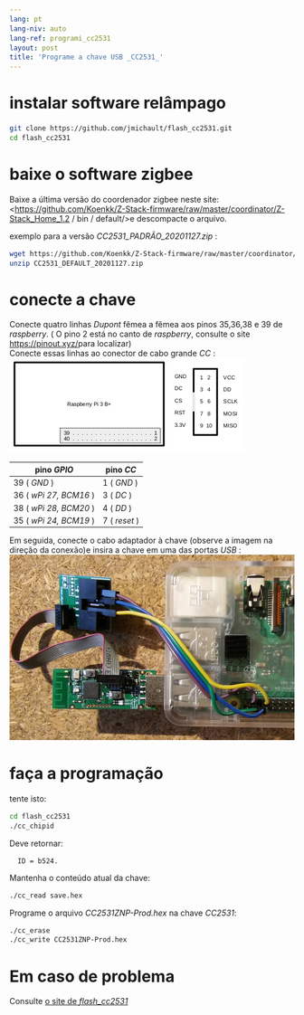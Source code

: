 ```yaml
---
lang: pt
lang-niv: auto
lang-ref: programi_cc2531
layout: post
title: 'Programe a chave USB _CC2531_'
---
```


# instalar software relâmpago

```bash
git clone https://github.com/jmichault/flash_cc2531.git
cd flash_cc2531
```
 
# baixe o software zigbee
Baixe a última versão do coordenador zigbee neste site: <https://github.com/Koenkk/Z-Stack-firmware/raw/master/coordinator/Z-Stack_Home_1.2 / bin / default/>e descompacte o arquivo.

exemplo para a versão _CC2531_PADRÃO_20201127.zip_ :

```bash
wget https://github.com/Koenkk/Z-Stack-firmware/raw/master/coordinator/Z-Stack_Home_1.2/bin/default/CC2531_DEFAULT_20201127.zip
unzip CC2531_DEFAULT_20201127.zip
```

# conecte a chave

Conecte quatro linhas _Dupont_ fêmea a fêmea aos pinos 35,36,38 e 39 de _raspberry_. ( O pino 2 está no canto de _raspberry_, consulte o site <https://pinout.xyz/>para localizar)  
Conecte essas linhas ao conector de cabo grande _CC_ :  
![](/public/raspberry-cc.png "dispozicio _raspberry_ kaj _CC_") 

| pino _GPIO_          | pino _CC_  |
| ---------------------- | ------------ | 
| 39 ( _GND_ )           | 1 ( _GND_ )  |	
| 36 ( _wPi 27, BCM16_ ) | 3 ( _DC_ )   | 
| 38 ( _wPi 28, BCM20_ ) | 4 ( _DD_ )   | 
| 35 ( _wPi 24, BCM19_ ) | 7 ( _reset_ )| 

Em seguida, conecte o cabo adaptador à chave (observe a imagem na direção da conexão)e insira a chave em uma das portas _USB_ :
![°)](/public/Raspberry-CC2531.jpg " _raspberry_ kaj _CC_") 


# faça a programação

tente isto:
```bash
cd flash_cc2531
./cc_chipid
```
Deve retornar:
```
  ID = b524.
```

Mantenha o conteúdo atual da chave:
```bash
./cc_read save.hex
```

Programe o arquivo _CC2531ZNP-Prod.hex_ na chave _CC2531_:
```bash
./cc_erase
./cc_write CC2531ZNP-Prod.hex
```

# Em caso de problema
Consulte [ o site de _flash_cc2531_](https://jmichault.github.io/flash_cc2531-dok/)
